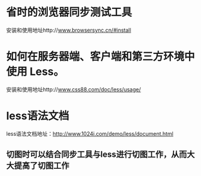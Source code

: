 # 省时的浏览器同步测试工具
安装和使用地址http://www.browsersync.cn/#install
# 如何在服务器端、客户端和第三方环境中使用 Less。
安装和使用地址http://www.css88.com/doc/less/usage/
# less语法文档
less语法文档地址：http://www.1024i.com/demo/less/document.html
## 切图时可以结合同步工具与less进行切图工作，从而大大提高了切图工作
